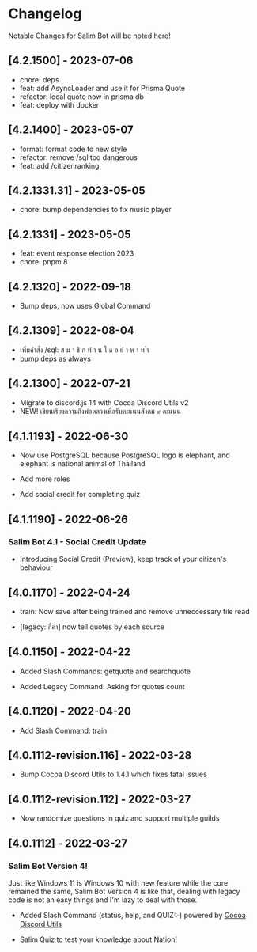 # Changelog

Notable Changes for Salim Bot will be noted here!

## [4.2.1500] - 2023-07-06

- chore: deps
- feat: add AsyncLoader and use it for Prisma Quote
- refactor: local quote now in prisma db
- feat: deploy with docker

## [4.2.1400] - 2023-05-07

- format: format code to new style
- refactor: remove /sql too dangerous
- feat: add /citizenranking

## [4.2.1331.31] - 2023-05-05

- chore: bump dependencies to fix music player

## [4.2.1331] - 2023-05-05

- feat: event response election 2023
- chore: pnpm 8

## [4.2.1320] - 2022-09-18

- Bump deps, now uses Global Command

## [4.2.1309] - 2022-08-04

- เพิ่มคำสั่ง /sql: ส ม า ชิ ก ท่ า น ใ ด อ ย่ า ห า ท ำ
- bump deps as always

## [4.2.1300] - 2022-07-21

- Migrate to discord.js 14 with Cocoa Discord Utils v2
- NEW! เขียนเรียงความถึงพ่อหลวงเพื่อรับคะแนนสังคม ๙ คะแนน

## [4.1.1193] - 2022-06-30

- Now use PostgreSQL because PostgreSQL logo is elephant, and elephant is national animal of Thailand

- Add more roles

- Add social credit for completing quiz

## [4.1.1190] - 2022-06-26

### Salim Bot 4.1 - Social Credit Update

- Introducing Social Credit (Preview), keep track of your citizen's behaviour

## [4.0.1170] - 2022-04-24

- train: Now save after being trained and remove unneccessary file read

- [legacy: กี่คำ] now tell quotes by each source

## [4.0.1150] - 2022-04-22

- Added Slash Commands: getquote and searchquote

- Added Legacy Command: Asking for quotes count

## [4.0.1120] - 2022-04-20

- Add Slash Command: train

## [4.0.1112-revision.116] - 2022-03-28

- Bump Cocoa Discord Utils to 1.4.1 which fixes fatal issues

## [4.0.1112-revision.112] - 2022-03-27

- Now randomize questions in quiz and support multiple guilds

## [4.0.1112] - 2022-03-27

### Salim Bot Version 4!

Just like Windows 11 is Windows 10 with new feature while the core remained the same,
Salim Bot Version 4 is like that, dealing with legacy code is not an easy things
and I'm lazy to deal with those.

- Added Slash Command (status, help, and QUIZ✨) powered by [Cocoa Discord Utils](https://github.com/Leomotors/cocoa-discord-utils)

- Salim Quiz to test your knowledge about Nation!
